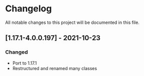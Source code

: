 # Changelog
All notable changes to this project will be documented in this file.

## [1.17.1-4.0.0.197] - 2021-10-23
### Changed
 - Port to 1.17.1
 - Restructured and renamed many classes